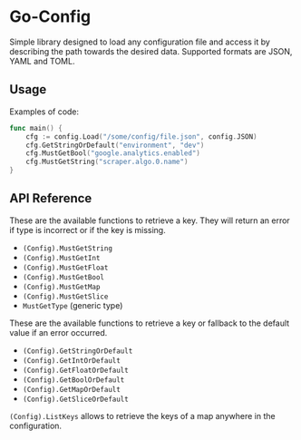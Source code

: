 
# Go-Config

Simple library designed to load any configuration file and access it by describing the path towards the desired data.
Supported formats are JSON, YAML and TOML.

## Usage

Examples of code:

```go
func main() {
    cfg := config.Load("/some/config/file.json", config.JSON)
    cfg.GetStringOrDefault("environment", "dev")
    cfg.MustGetBool("google.analytics.enabled")
    cfg.MustGetString("scraper.algo.0.name")
}
```

## API Reference

These are the available functions to retrieve a key. They will return an error if type is incorrect or if the key is missing.
- `(Config).MustGetString`
- `(Config).MustGetInt`
- `(Config).MustGetFloat`
- `(Config).MustGetBool`
- `(Config).MustGetMap`
- `(Config).MustGetSlice`
- `MustGetType` (generic type)

These are the available functions to retrieve a key or fallback to the default value if an error occurred.
- `(Config).GetStringOrDefault`
- `(Config).GetIntOrDefault`
- `(Config).GetFloatOrDefault`
- `(Config).GetBoolOrDefault`
- `(Config).GetMapOrDefault`
- `(Config).GetSliceOrDefault`

`(Config).ListKeys` allows to retrieve the keys of a map anywhere in the configuration.
